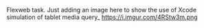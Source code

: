 Flexweb task. Just adding an image here to show the use of Xcode simulation of tablet media query_
https://i.imgur.com/4RStw3m.png

